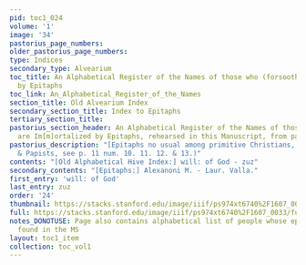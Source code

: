 ```yaml
---
pid: toc1_024
volume: '1'
image: '34'
pastorius_page_numbers: 
older_pastorius_page_numbers: 
type: Indices
secondary_type: Alvearium
toc_title: An Alphabetical Register of the Names of those who (forsooth) are Im[m]ortalized
  by Epitaphs
toc_link: An_Alphabetical_Register_of_the_Names
section_title: Old Alvearium Index
secondary_section_title: Index to Epitaphs
tertiary_section_title: 
pastorius_section_header: An Alphabetical Register of the Names of those who (forsooth)
  are Im[m]ortalized by Epitaphs, rehearsed in this Manuscript, from page 11. &c.
pastorius_description: "[Epitaphs no usual among primitive Christians, but among Gentiles
  & Papists, see p. 11 num. 10. 11. 12. & 13.)"
contents: "[Old Alphabetical Hive Index:] will: of God - zuz"
secondary_contents: "[Epitaphs:] Alexanoni M. - Laur. Valla."
first_entry: 'will: of God'
last_entry: zuz
order: '24'
thumbnail: https://stacks.stanford.edu/image/iiif/ps974xt6740%2F1607_0033/full/100,/0/default.jpg
full: https://stacks.stanford.edu/image/iiif/ps974xt6740%2F1607_0033/full/full/0/default.jpg
notes_DONOTUSE: Page also contains alphabetical list of people whose epitaphs are
  found in the MS
layout: toc1_item
collection: toc_vol1
---
```

